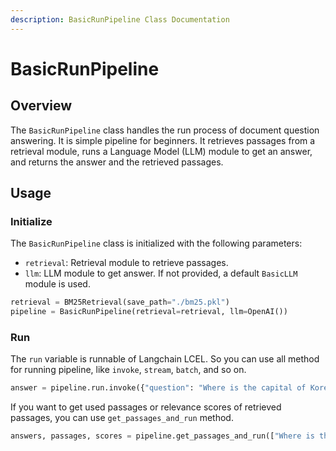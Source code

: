 ```yaml
---
description: BasicRunPipeline Class Documentation
---
```


# BasicRunPipeline

## Overview

The `BasicRunPipeline` class handles the run process of document question answering. It is simple pipeline for beginners. It retrieves passages from a retrieval module, runs a Language Model (LLM) module to get an answer, and returns the answer and the retrieved passages.

## Usage

### Initialize

The `BasicRunPipeline` class is initialized with the following parameters:

* `retrieval`: Retrieval module to retrieve passages.
* `llm`: LLM module to get answer. If not provided, a default `BasicLLM` module is used.

```python
retrieval = BM25Retrieval(save_path="./bm25.pkl")
pipeline = BasicRunPipeline(retrieval=retrieval, llm=OpenAI())
```

### Run

The `run` variable is runnable of Langchain LCEL. So you can use all method for running pipeline, like `invoke`, `stream`, `batch`, and so on.

```python
answer = pipeline.run.invoke({"question": "Where is the capital of Korea?"})
```

If you want to get used passages or relevance scores of retrieved passages, you can use `get_passages_and_run` method.

```python
answers, passages, scores = pipeline.get_passages_and_run(["Where is the capital of Korea?"])
```
